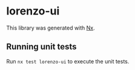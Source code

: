 # lorenzo-ui

This library was generated with [Nx](https://nx.dev).

## Running unit tests

Run `nx test lorenzo-ui` to execute the unit tests.
